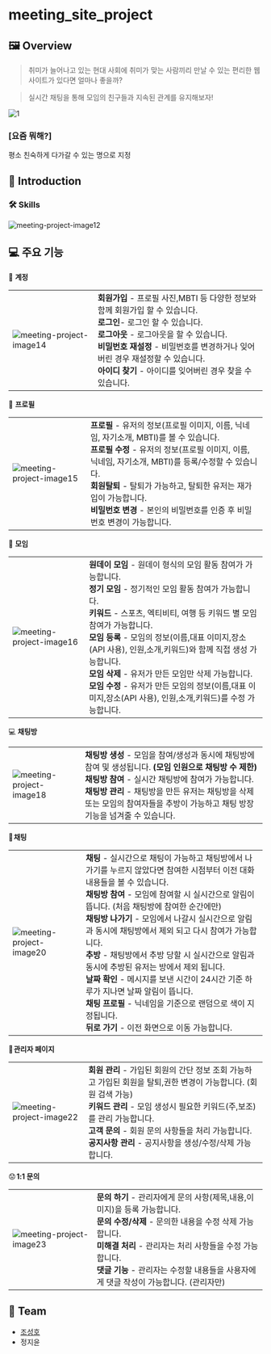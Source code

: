 # meeting_site_project

## 🖼 Overview

> 취미가 늘어나고 있는 현대 사회에 취미가 맞는 사람끼리 만날 수 있는 편리한 웹 사이트가 있다면 얼마나 좋을까?

> 실시간 채팅을 통해 모임의 친구들과 지속된 관계를 유지해보자!

<img src="https://i.ibb.co/6HJhgrX/1.png" alt="1" border="0">

### [요즘 뭐해?]

평소 친숙하게 다가갈 수 있는 명으로 지정

## 📖 Introduction

### 🛠️ Skills

<img src="https://i.ibb.co/n0P3w7Z/meeting-project-image12.png" alt="meeting-project-image12">

##  💻 주요 기능

🔑 **계정**
<table>
  <tr>
    <td max-width="500px">
      <img src="https://i.ibb.co/DbQwcJg/meeting-project-image14.png" alt="meeting-project-image14">
    </td>
    <td>
      <b>회원가입</b> - 프로필 사진,MBTI 등 다양한 정보와 함께 회원가입 할 수 있습니다.<br>
      <b>로그인</b>- 로그인 할 수 있습니다.<br>
      <b>로그아웃</b> - 로그아웃을 할 수 있습니다.<br>
      <b>비밀번호 재설정</b> - 비밀번호를 변경하거나 잊어버린 경우 재설정할 수 있습니다.<br>
      <b>아이디 찾기</b> - 아이디를 잊어버린 경우 찾을 수 있습니다.<br>
    </td>
  </tr>
</table>

👤 **프로필**
<table>
  <tr>
    <td max-width="500px">
      <img src="https://i.ibb.co/swP4KVx/meeting-project-image15.png" alt="meeting-project-image15">
    </td>
    <td>
      <b>프로필</b> - 유저의 정보(프로필 이미지, 이름, 닉네임, 자기소개, MBTI)를 볼 수 있습니다.<br>
      <b>프로필 수정</b> - 유저의 정보(프로필 이미지, 이름, 닉네임, 자기소개, MBTI)를 등록/수정할 수 있습니다.<br>
      <b>회원탈퇴</b> - 탈퇴가 가능하고, 탈퇴한 유저는 재가입이 가능합니다.<br>
      <b>비밀번호 변경</b> - 본인의 비밀번호를 인증 후 비밀번호 변경이 가능합니다.<br>
    </td>
  </tr>
</table>

📌 **모임**
<table>
  <tr>
    <td max-width="500px">
      <img src="https://i.ibb.co/XCrd1xy/meeting-project-image16.png" alt="meeting-project-image16">
    </td>
    <td>
      <b>원데이 모임</b> - 원데이 형식의 모임 활동 참여가 가능합니다.<br>
      <b>정기 모임</b> - 정기적인 모임 활동 참여가 가능합니다.<br>
      <b>키워드</b> - 스포츠, 엑티비티, 여행 등 키워드 별 모임 참여가 가능합니다. <br>
      <b>모임 등록</b> - 모임의 정보(이름,대표 이미지,장소(API 사용), 인원,소개,키워드)와 함께 직접 생성 가능합니다.<br>
      <b>모임 삭제</b> - 유저가 만든 모임만 삭제 가능합니다.<br>
      <b>모임 수정</b> - 유저가 만든 모임의 정보(이름,대표 이미지,장소(API 사용), 인원,소개,키워드)를 수정 가능합니다.<br>
    </td>
  </tr>
</table>

💻 **채팅방** 
<table>
  <tr>
    <td max-width="500px">
      <img src="https://i.ibb.co/cXccCy5/meeting-project-image18.png" alt="meeting-project-image18">
    </td>
    <td>
      <b>채팅방 생성</b> - 모임을 참여/생성과 동시에 채팅방에 참여 및 생성됩니다. <b>(모임 인원으로 채팅방 수 제한)</b> <br>
      <b>채팅방 참여</b> - 실시간 채팅방에 참여가 가능합니다.<br>
      <b>채팅방 관리</b> - 채팅방을 만든 유저는 채팅방을 삭제 또는 모임의 참여자들을 추방이 가능하고 채팅 방장 기능을 넘겨줄 수 있습니다.<br>
    </td>
  </tr>
</table>

🥂 **채팅**
<table>
  <tr>
    <td max-width="500px">
      <img src="https://i.ibb.co/Wg8WVrw/meeting-project-image20.png" alt="meeting-project-image20">
    </td>
    <td>
      <b>채팅</b> - 실시간으로 채팅이 가능하고 채팅방에서 나가기를 누르지 않았다면 참여한 시점부터 이전 대화 내용들을 볼 수 있습니다.<br>
      <b>채팅방 참여</b> - 모임에 참여할 시 실시간으로 알림이 뜹니다. (처음 채팅방에 참여한 순간에만)<br>
      <b>채팅방 나가기</b> - 모임에서 나갈시 실시간으로 알림과 동시에 채팅방에서 제외 되고 다시 참여가 가능합니다.<br>
      <b>추방</b> - 채팅방에서 추방 당할 시 실시간으로 알림과 동시에 추방된 유저는 방에서 제외 됩니다.<br>
      <b>날짜 확인</b> - 메시지를 보낸 시간이 24시간 기준 하루가 지나면 날짜 알림이 뜹니다.<br>
      <b>채팅 프로필</b> - 닉네임을 기준으로 랜덤으로 색이 지정됩니다.<br>
      <b>뒤로 가기</b> - 이전 화면으로 이동 가능합니다.<br>
    </td>
  </tr>
</table>

🧐 **관리자 페이지**
<table>
  <tr>
    <td max-width="500px">
      <img src="https://i.ibb.co/LdGVPdL/meeting-project-image22.png" alt="meeting-project-image22">
    </td>
    <td>
      <b>회원 관리</b> - 가입된 회원의 간단 정보 조회 가능하고 가입된 회원을 탈퇴,권한 변경이 가능합니다. (회원 검색 가능)<br>
      <b>키워드 관리</b> - 모임 생성시 필요한 키워드(주,보조)를 관리 가능합니다.<br>
      <b>고객 문의</b> - 회원 문의 사항들을 처리 가능합니다.<br>
      <b>공지사항 관리</b> - 공지사항을 생성/수정/삭제 가능합니다.<br>
    </td>
  </tr>
</table>

😟 **1:1 문의**
<table>
  <tr>
    <td max-width="500px">
      <img src="https://i.ibb.co/QkPhJbb/meeting-project-image23.png" alt="meeting-project-image23">
    </td>
    <td>
      <b>문의 하기</b> - 관리자에게 문의 사항(제목,내용,이미지)을 등록 가능합니다.<br>
      <b>문의 수정/삭제</b> - 문의한 내용을 수정 삭제 가능합니다.<br>
      <b>미해결 처리</b> - 관리자는 처리 사항들을 수정 가능합니다.<br>
      <b>댓글 기능</b> - 관리자는 수정할 내용들을 사용자에게 댓글 작성이 가능합니다. (관리자만)<br>
    </td>
  </tr>
</table>

## 👋 Team

- [조성호](https://sunghomong.github.io/about/)
- 정지윤
